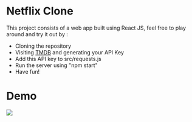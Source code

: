 # Netflix Clone
This project consists of a web app built using React JS, feel free to play around and try it out by : 
- Cloning the repository
- Visiting <a href="https://developers.themoviedb.org/3/getting-started/introduction" target="_blank">TMDB</a> and generating your API Key
- Add this API key to src/requests.js
- Run the server using "npm start"
- Have fun!
# Demo
<img src = public/demo.gif>
